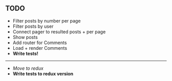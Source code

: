 ## TODO

- Filter posts by number per page
- Filter posts by user
- Connect pager to resulted posts + per page
- Show posts
- Add router for Comments
- Load + render Comments
- **Write tests!**

---

- _Move to redux_
- **Write tests to redux version**
